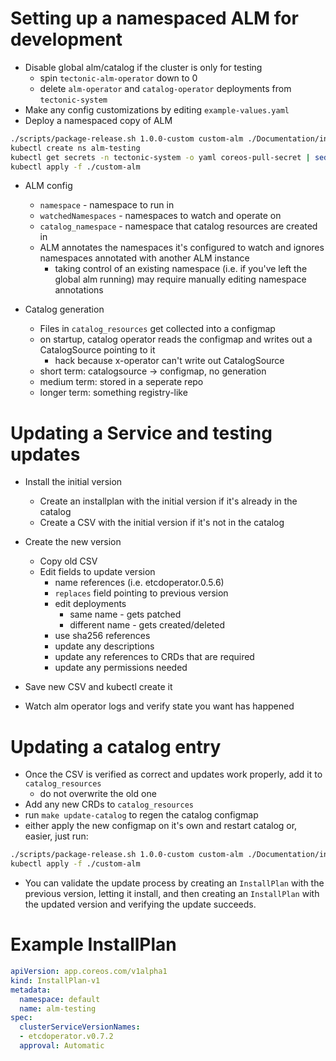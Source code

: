  # Setting up a namespaced ALM for development
 
 * Disable global alm/catalog if the cluster is only for testing
    * spin `tectonic-alm-operator` down to 0
    * delete `alm-operator` and `catalog-operator` deployments from `tectonic-system`
 * Make any config customizations by editing `example-values.yaml`
 * Deploy a namespaced copy of ALM
```sh
./scripts/package-release.sh 1.0.0-custom custom-alm ./Documentation/install/example-values.yaml
kubectl create ns alm-testing
kubectl get secrets -n tectonic-system -o yaml coreos-pull-secret | sed 's/tectonic-system/alm-testing/g' | kubectl create -f -
kubectl apply -f ./custom-alm
```

* ALM config
    * `namespace` - namespace to run in 
    * `watchedNamespaces` - namespaces to watch and operate on
    * `catalog_namespace` - namespace that catalog resources are created in
    * ALM annotates the namespaces it's configured to watch and ignores namespaces annotated with another ALM instance
        * taking control of an existing namespace (i.e. if you've left the global alm running) may require manually editing namespace annotations

* Catalog generation
    * Files in `catalog_resources` get collected into a configmap
    * on startup, catalog operator reads the configmap and writes out a CatalogSource pointing to it
        * hack because x-operator can't write out CatalogSource
    * short term: catalogsource -> configmap, no generation
    * medium term: stored in a seperate repo
    * longer term: something registry-like

# Updating a Service and testing updates

* Install the initial version 
    * Create an installplan with the initial version if it's already in the catalog
    * Create a CSV with the initial version if it's not in the catalog

* Create the new version 
    * Copy old CSV
    * Edit fields to update version
        * name references (i.e. etcdoperator.0.5.6)
        * `replaces` field pointing to previous version
        * edit deployments
            * same name - gets patched
            * different name - gets created/deleted
        * use sha256 references
        * update any descriptions
        * update any references to CRDs that are required
        * update any permissions needed
* Save new CSV and kubectl create it
* Watch alm operator logs and verify state you want has happened


# Updating a catalog entry

* Once the CSV is verified as correct and updates work properly, add it to `catalog_resources`
    * do not overwrite the old one
* Add any new CRDs to `catalog_resources`
* run `make update-catalog` to regen the catalog configmap
* either apply the new configmap on it's own and restart catalog or, easier, just run:

```sh
./scripts/package-release.sh 1.0.0-custom custom-alm ./Documentation/install/example-values.yaml
kubectl apply -f ./custom-alm
```

* You can validate the update process by creating an `InstallPlan` with the previous version, letting it install, and then creating an `InstallPlan` with the updated version and verifying the update succeeds.


# Example InstallPlan

```yaml
apiVersion: app.coreos.com/v1alpha1
kind: InstallPlan-v1
metadata:
  namespace: default
  name: alm-testing
spec:
  clusterServiceVersionNames:
  - etcdoperator.v0.7.2
  approval: Automatic
```